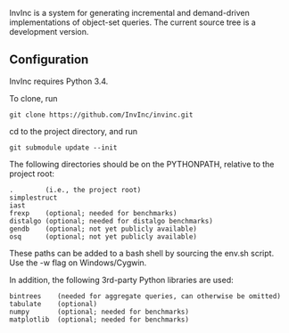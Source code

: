 InvInc is a system for generating incremental and demand-driven
implementations of object-set queries. The current source tree
is a development version.

## Configuration

InvInc requires Python 3.4.

To clone, run

    git clone https://github.com/InvInc/invinc.git

cd to the project directory, and run

    git submodule update --init

The following directories should be on the PYTHONPATH, relative to
the project root:

    .        (i.e., the project root)
    simplestruct
    iast
    frexp    (optional; needed for benchmarks)
    distalgo (optional; needed for distalgo benchmarks)
    gendb    (optional; not yet publicly available)
    osq      (optional; not yet publicly available)

These paths can be added to a bash shell by sourcing the env.sh script.
Use the -w flag on Windows/Cygwin.

In addition, the following 3rd-party Python libraries are used:

    bintrees    (needed for aggregate queries, can otherwise be omitted)
    tabulate    (optional)
    numpy       (optional; needed for benchmarks)
    matplotlib  (optional; needed for benchmarks)
